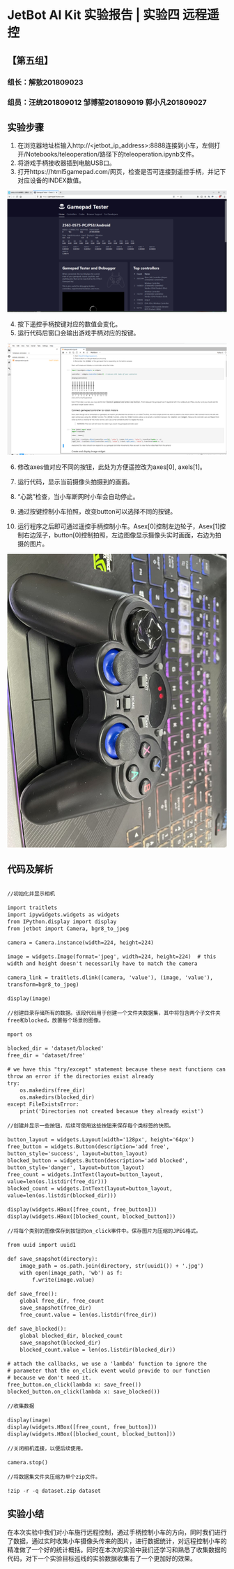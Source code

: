 #  JetBot AI Kit 实验报告 | 实验四 远程遥控 #
## 【第五组】 ##
### 组长：解敖201809023 ###
### 组员：汪统201809012 邹博堃201809019 郭小凡201809027 ###


## 实验步骤 ##

1. 在浏览器地址栏输入http://<jetbot_ip_address>:8888连接到小车，左侧打开/Notebooks/teleoperation/路径下的teleoperation.ipynb文件。
2. 将游戏手柄接收器插到电脑USB口。
3. 打开https://html5gamepad.com/网页，检查是否可连接到遥控手柄，并记下对应设备的INDEX数值。

![](./image/4.png)

4. 按下遥控手柄按键对应的数值会变化。
5. 运行代码后窗口会输出游戏手柄对应的按键。

![](./image/5.png)

6. 修改axes值对应不同的按钮，此处为方便遥控改为axes[0], axels[1]。
7. 运行代码，显示当前摄像头拍摄到的画面。


8. “心跳”检查，当小车断网时小车会自动停止。
9.  通过按键控制小车拍照，改变button可以选择不同的按键。


10. 运行程序之后即可通过遥控手柄控制小车。Asex[0]控制左边轮子，Asex[1]控制右边笼子，button[0]控制拍照，左边图像显示摄像头实时画面，右边为拍摄的图片。

![](./image/7.jpg)

## 代码及解析 ##

```

//初始化并显示相机

import traitlets
import ipywidgets.widgets as widgets
from IPython.display import display
from jetbot import Camera, bgr8_to_jpeg

camera = Camera.instance(width=224, height=224)

image = widgets.Image(format='jpeg', width=224, height=224)  # this width and height doesn't necessarily have to match the camera

camera_link = traitlets.dlink((camera, 'value'), (image, 'value'), transform=bgr8_to_jpeg)

display(image)

//创建目录存储所有的数据。该段代码用于创建一个文件夹数据集，其中将包含两个子文件夹free和blocked，放置每个场景的图像。

mport os

blocked_dir = 'dataset/blocked'
free_dir = 'dataset/free'

# we have this "try/except" statement because these next functions can throw an error if the directories exist already
try:
    os.makedirs(free_dir)
    os.makedirs(blocked_dir)
except FileExistsError:
    print('Directories not created becasue they already exist')

//创建并显示一些按钮，后续可使用这些按钮来保存每个类标签的快照。

button_layout = widgets.Layout(width='128px', height='64px')
free_button = widgets.Button(description='add free', button_style='success', layout=button_layout)
blocked_button = widgets.Button(description='add blocked', button_style='danger', layout=button_layout)
free_count = widgets.IntText(layout=button_layout, value=len(os.listdir(free_dir)))
blocked_count = widgets.IntText(layout=button_layout, value=len(os.listdir(blocked_dir)))

display(widgets.HBox([free_count, free_button]))
display(widgets.HBox([blocked_count, blocked_button]))

//将每个类别的图像保存到按钮的on_click事件中。保存图片为压缩的JPEG格式。

from uuid import uuid1

def save_snapshot(directory):
    image_path = os.path.join(directory, str(uuid1()) + '.jpg')
    with open(image_path, 'wb') as f:
        f.write(image.value)

def save_free():
    global free_dir, free_count
    save_snapshot(free_dir)
    free_count.value = len(os.listdir(free_dir))
    
def save_blocked():
    global blocked_dir, blocked_count
    save_snapshot(blocked_dir)
    blocked_count.value = len(os.listdir(blocked_dir))
    
# attach the callbacks, we use a 'lambda' function to ignore the
# parameter that the on_click event would provide to our function
# because we don't need it.
free_button.on_click(lambda x: save_free())
blocked_button.on_click(lambda x: save_blocked())

//收集数据

display(image)
display(widgets.HBox([free_count, free_button]))
display(widgets.HBox([blocked_count, blocked_button]))

//关闭相机连接，以便后续使用。

camera.stop()

//将数据集文件夹压缩为单个zip文件。

!zip -r -q dataset.zip dataset

```

## 实验小结 ##
在本次实验中我们对小车施行远程控制，通过手柄控制小车的方向，同时我们进行了数据，通过实时收集小车摄像头传来的图片，进行数据统计，对远程控制小车的精准做了一个好的统计概括。同时在本次的实验中我们还学习和熟悉了收集数据的代码，对下一个实验目标巡线的实验数据收集有了一个更加好的效果。